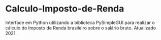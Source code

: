 # Calculo-Imposto-de-Renda

Interface em Python utilizando a biblioteca PySimpleGUI para realizar o cálculo do Imposto de Renda brasileiro sobre o salário bruto.
Atualizado 2021.
